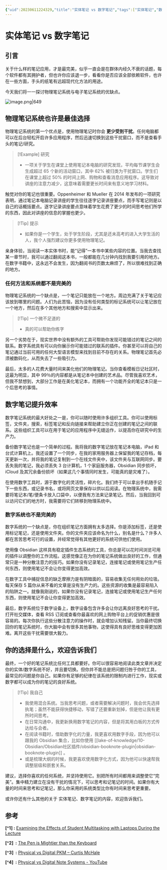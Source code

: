 ```yaml
---
{"uid":20230611224329,"title":"实体笔记 vs 数字笔记","tags":["实体笔记","数字笔记"],"description":"实体笔记 vs 数字笔记","author":"OS","type":"other","draft":false,"editable":false,"modified":20230612112123,"dg-publish":true,"permalink":"/lake-of-knowledge/02//os/vs/","dgPassFrontmatter":true}
---
```



# 实体笔记 vs 数字笔记

## 引言

关于什么样的笔记应用，才是最完美，似乎一直会是在群体内经久不衰的话题，每个软件都有其拥护者，但也许你应该退一步，看看你是否应该全部依赖软件，也许在一些方面，手头的纸笔有远超现代化方法的用途。

今天我们将一一探讨物理笔记系统与电子笔记系统的优缺点。

![image.png|649](https://cdn.pkmer.cn/images/20230611231726.png!pkmer)

## 物理笔记系统也许是最佳选择

物理笔记系统的第一个优点是，使用物理笔记时你会 **更少受到干扰**。任何电脑都可以在后台轻松开启许多应用程序，然后迅速切换到这些干扰窗口，而不是查看手头的笔记/研究。

> [!Example] 研究
> - 一项关于学生在课堂上使用笔记本电脑的研究发现，平均每节课学生会生成超过 65 个新的活动窗口，其中 62% 被归类为干扰窗口。学生们在课堂上超过 50% 的时间上网、购物和查看消息应用程序。这导致对讲座的注意力减少，这意味着需要更长时间来有意义地学习材料。

触觉对你的笔记也很重要。Oppenheimer 和 Mueller 在 2014 年发布的一项研究表明，通过笔记本电脑记录讲座的学生往往逐字记录讲座要点，而手写笔记则是以自己的话概括要点。逐字记录讲座要点意味着学生花费了更少的时间思考他们所学的东西，因此对讲座的信息的掌握也更少。

>[!Tip] 提示
>- 如果你是一个学生，处于学生阶段，尤其是还未高考的进入大学生活的人，我个人强烈建议你更多使用物理笔记。

亲身体验，当阅读一本实体书时，能“记得”一本书中某些内容的位置。当我去查找某一章节时，我可以通过翻阅这本书，一般都能在几分钟内找到我要引用的地方。在数字书籍中，这永远不会发生，因为翻阅书的页数太麻烦了，所以很难找到正确的地方。

### 任何方法和系统都不是完美的

物理笔记系统的一个缺点是，一个笔记只能放在一个地方。周边充满了关于笔记应该放到哪里的问题。人们为此苦恼，因为没有任何类型的标记系统可以让笔记放在一个地方，然后在多个其他地方和搜索中显示出来。

>[!Tip] 一个微不足道的
>- 真的可以帮助你练字

另一个劣势在于，现实世界中没有额外的工具可帮助你发现可能错过的笔记之间的联系。数字系统具有可以向你展示你可能错过的联系的插件。你甚至可以将自己的笔记通过当前可用的任何大型语言模型来找到目前不存在的关系。物理笔记首先必须被数码化，从而失去了一些吸引力。

最后，太多的人花费大量时间来美化他们的物理笔记。当你查看模板日记社区时，这最为明显，其中 99％的内容都是从笔记本中创建的艺术品。尽管我喜欢艺术，但我不禁想到，大部分工作是在美化笔记本，而拥有一个功能齐全的笔记本只是一个后思考的事情。

## 数字笔记提升效率

数字笔记系统的最大好处之一是，你可以随时使用许多组织工具。你可以使用标签，文件夹，搜索，标签笔记和反向链接来帮助建立你正在创建的笔记之间的联系。这些组织工具可以在用于笔记的应用程序中无缝运作，以提高你在研究中的生产力。

备份数字笔记也是一个简单的过程。我将我的数字笔记放在笔记本电脑，iPad 和台式计算机上。我还设置了一个同步，在我的家用服务器上保留我的笔记存档，每天更新一次，并将我的笔记复制到一个在线文件夹中，该文件夹与互联网同步。要丢失我的笔记，我必须丢失 3 台计算机，1 个家庭服务器，Obsidian 同步损坏，iCloud 及其冗余备份损坏（如果这几个事情同时发生，可能真的是灾难了）。

在使用数字工具时，源于数字化的灵活性，碎片化。我们终于可以拿出手机随手记下一些东西，或记录书名，或将网页文章保存以供以后阅读。在物理系统中，我需要将笔记本/笔/便条卡放入口袋中，以便我有方法来记录笔记。然后，当我回到可以访问它们的地方时，我需要将它们转移到物理系统中。

### 数字系统也不是完美的

数字系统的一个缺点是，你在组织笔记方面拥有太多选择。你是添加标签，还是使用标记笔记，还是使用文件夹。你的文件夹应该命名为什么，别名是什么？许多人都在苦苦思考可行的设置，并经常觉得有其他更好的系统可供他们使用。

使用像 Obsidian 这样具有稳定插件生态系统的工具，你总是可以花时间浏览可用的插件以调整你的工作流程。这感觉像正在为你的笔记系统做出良好的工作，但通常只是一种分散注意力的技巧。如果你没有记录笔记，连接笔记或使用笔记生产任何东西，则使用笔记不会让你变得更加高效。

在数字工具中捕捉信息的缺乏摩擦力是有阴暗面的，容易收集无任何用处的垃圾。每天保存 5 篇你从来不看的文章是没有生产力的。这些资源的收集是最容易陷入的陷阱之一。就像我刚说的，如果你没有记录笔记，连接笔记或使用笔记生产任何东西，则使用笔记不会让你变得更加高效。

最后，数字系统位于数字设备上，数字设备包含许多会让你远离良好思考的干扰。打开社交媒体，查看 RSS 订阅或查看你最喜欢的网上购物平台上的促销优惠是很容易的。每次你执行这些分散注意力的操作时，就会增加认知残留。当你最终切换回你的笔记系统时，你大脑中会有很多其他事物，这使得具有良好思维变得更加困难。离开这些干扰需要很大毅力。

## 你的选择是什么，欢迎告诉我们

最终，一个好的笔记系统比任何工具都要好。你可以很容易地阅读此类文章并决定你的实体/数字系统不好，并且要切换。但你并不能总是把问题归咎于你的工具，最常见的问题是你自己。如果你有足够的纪律在该系统的限制内进行工作，现实或数字都可以成为你的笔记的良好系统。

> [!Tip] 我自己
> - 我使用混合系统。当我思考问题，或者需要解决问题时，我会优先选择执笔；虽然不能获得快捷移动，写错了还要重新划掉，但是他让我有更所时间思考。
> - 在日常沟通中，我更新换用数字笔记的内容，但是将其用白板的方式传达给与会者。
> - 在阅读书籍时，借助数字化的力量，我更喜欢用数字手段，因为他可以跟我的 Obsidian 集合，比如你使用 [[lake-of-knowledge/10-Obsidian/Obsidian社区插件/obsidian-booknote-plugin\|obsidian-booknote-plugin]] 。
> - 或是梳理大纲的时候，我更喜欢使用数字化方式，因为他可以快速帮我调整层级和嵌套关系。

建议，选择你喜欢的任何系统，并坚持使用它。别把所有时间都用来调整使它“完美”。集中精力建立在没有干扰的情况下，可以思考和记笔记的时间。如果你有大量的时间来思考和记笔记，那么你采用的系统类型比你有时间来思考更重要。

或许你还有什么其他的关于 实体笔记、数字笔记的内容，欢迎告诉我们。

## 参考

**[^1] :** [Examining the Effects of Student Multitasking with Laptops During the Lecture](https://www.researchgate.net/publication/234074902_Examining_the_Effects_of_Student_Multitasking_with_Laptops_during_the_Lecture)

**[^2]  :** [The Pen is Mightier than the Keyboard](http://pss.sagepub.com/content/early/2014/04/22/0956797614524581)

**[^3]  :** [Physical vs Digital PKM – Curtis McHale](https://curtismchale.ca/2023/05/17/physical-vs-digital-pkm/?ref=feedle.world#fnref-2)

**[^4]  :** [Physical vs Digital Note Systems - YouTube](https://youtu.be/IIw4DlIHMYI)